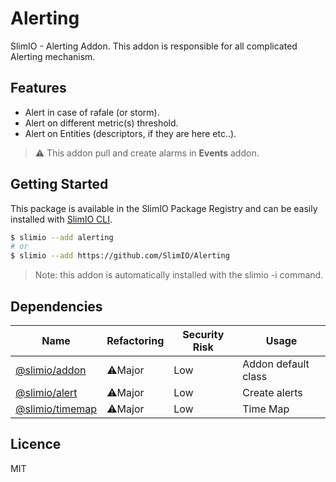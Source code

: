 # Alerting
SlimIO - Alerting Addon. This addon is responsible for all complicated Alerting mechanism.

## Features

- Alert in case of rafale (or storm).
- Alert on different metric(s) threshold.
- Alert on Entities (descriptors, if they are here etc..).

> ⚠️ This addon pull and create alarms in **Events** addon.

## Getting Started
This package is available in the SlimIO Package Registry and can be easily installed with [SlimIO CLI](https://github.com/SlimIO/CLI).

```bash
$ slimio --add alerting
# or
$ slimio --add https://github.com/SlimIO/Alerting
```

> Note: this addon is automatically installed with the slimio -i command.

## Dependencies

|Name|Refactoring|Security Risk|Usage|
|---|---|---|---|
|[@slimio/addon](https://github.com/SlimIO/Addon#readme)|⚠️Major|Low|Addon default class|
|[@slimio/alert](https://github.com/SlimIO/Alert#readme)|⚠️Major|Low|Create alerts|
|[@slimio/timemap](https://github.com/SlimIO/TimeMap#readme)|⚠️Major|Low|Time Map|

## Licence
MIT
